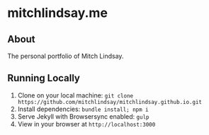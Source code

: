 mitchlindsay.me
==================

## About

The personal portfolio of Mitch Lindsay.

## Running Locally

1. Clone on your local machine: `git clone https://github.com/mitchlindsay/mitchlindsay.github.io.git`
2. Install dependencies: `bundle install; npm i`
3. Serve Jekyll with Browsersync enabled: `gulp`
4. View in your browser at `http://localhost:3000`
